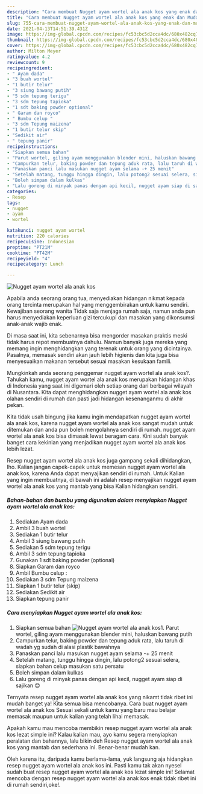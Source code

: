 ```yaml
---
description: "Cara membuat Nugget ayam wortel ala anak kos yang enak dan Mudah Dibuat"
title: "Cara membuat Nugget ayam wortel ala anak kos yang enak dan Mudah Dibuat"
slug: 755-cara-membuat-nugget-ayam-wortel-ala-anak-kos-yang-enak-dan-mudah-dibuat
date: 2021-04-13T14:51:39.431Z
image: https://img-global.cpcdn.com/recipes/fc53cbc5d2cca4dc/680x482cq70/nugget-ayam-wortel-ala-anak-kos-foto-resep-utama.jpg
thumbnail: https://img-global.cpcdn.com/recipes/fc53cbc5d2cca4dc/680x482cq70/nugget-ayam-wortel-ala-anak-kos-foto-resep-utama.jpg
cover: https://img-global.cpcdn.com/recipes/fc53cbc5d2cca4dc/680x482cq70/nugget-ayam-wortel-ala-anak-kos-foto-resep-utama.jpg
author: Milton Meyer
ratingvalue: 4.2
reviewcount: 9
recipeingredient:
- " Ayam dada"
- "3 buah wortel"
- "1 butir telur"
- "3 siung bawang putih"
- "5 sdm tepung terigu"
- "3 sdm tepung tapioka"
- "1 sdt baking powder optional"
- " Garam dan royco"
- " Bumbu celup "
- "3 sdm Tepung maizena"
- "1 butir telur skip"
- "Sedikit air"
- " tepung panir"
recipeinstructions:
- "Siapkan semua bahan"
- "Parut wortel, giling ayam menggunakan blender mini, haluskan bawang putih"
- "Campurkan telur, baking powder dan tepung aduk rata, lalu taruh di wadah yg sudah di alasi plastik bawahnya"
- "Panaskan panci lalu masukan nugget ayam selama -+ 25 menit"
- "Setelah matang, tunggu hingga dingin, lalu potong2 sesuai selera, siapkan bahan celup masukan satu persatu"
- "Boleh simpan dalam kulkas"
- "Lalu goreng di minyak panas dengan api kecil, nugget ayam siap di sajikan 😊"
categories:
- Resep
tags:
- nugget
- ayam
- wortel

katakunci: nugget ayam wortel 
nutrition: 220 calories
recipecuisine: Indonesian
preptime: "PT21M"
cooktime: "PT42M"
recipeyield: "4"
recipecategory: Lunch

---
```



![Nugget ayam wortel ala anak kos](https://img-global.cpcdn.com/recipes/fc53cbc5d2cca4dc/680x482cq70/nugget-ayam-wortel-ala-anak-kos-foto-resep-utama.jpg)

Apabila anda seorang orang tua, menyediakan hidangan nikmat kepada orang tercinta merupakan hal yang menggembirakan untuk kamu sendiri. Kewajiban seorang  wanita Tidak saja menjaga rumah saja, namun anda pun harus menyediakan keperluan gizi tercukupi dan masakan yang dikonsumsi anak-anak wajib enak.

Di masa  saat ini, kita sebenarnya bisa mengorder masakan praktis meski tidak harus repot membuatnya dahulu. Namun banyak juga mereka yang memang ingin menghidangkan yang terenak untuk orang yang dicintainya. Pasalnya, memasak sendiri akan jauh lebih higienis dan kita juga bisa menyesuaikan makanan tersebut sesuai masakan kesukaan famili. 



Mungkinkah anda seorang penggemar nugget ayam wortel ala anak kos?. Tahukah kamu, nugget ayam wortel ala anak kos merupakan hidangan khas di Indonesia yang saat ini digemari oleh setiap orang dari berbagai wilayah di Nusantara. Kita dapat menghidangkan nugget ayam wortel ala anak kos olahan sendiri di rumah dan pasti jadi hidangan kesenanganmu di akhir pekan.

Kita tidak usah bingung jika kamu ingin mendapatkan nugget ayam wortel ala anak kos, karena nugget ayam wortel ala anak kos sangat mudah untuk ditemukan dan anda pun boleh mengolahnya sendiri di rumah. nugget ayam wortel ala anak kos bisa dimasak lewat beragam cara. Kini sudah banyak banget cara kekinian yang menjadikan nugget ayam wortel ala anak kos lebih lezat.

Resep nugget ayam wortel ala anak kos juga gampang sekali dihidangkan, lho. Kalian jangan capek-capek untuk memesan nugget ayam wortel ala anak kos, karena Anda dapat menyajikan sendiri di rumah. Untuk Kalian yang ingin membuatnya, di bawah ini adalah resep menyajikan nugget ayam wortel ala anak kos yang mantab yang bisa Kalian hidangkan sendiri.

<!--inarticleads1-->

##### Bahan-bahan dan bumbu yang digunakan dalam menyiapkan Nugget ayam wortel ala anak kos:

1. Sediakan  Ayam dada
1. Ambil 3 buah wortel
1. Sediakan 1 butir telur
1. Ambil 3 siung bawang putih
1. Sediakan 5 sdm tepung terigu
1. Ambil 3 sdm tepung tapioka
1. Gunakan 1 sdt baking powder (optional)
1. Siapkan  Garam dan royco
1. Ambil  Bumbu celup :
1. Sediakan 3 sdm Tepung maizena
1. Siapkan 1 butir telur (skip)
1. Sediakan Sedikit air
1. Siapkan  tepung panir




<!--inarticleads2-->

##### Cara menyiapkan Nugget ayam wortel ala anak kos:

1. Siapkan semua bahan
<img src="https://img-global.cpcdn.com/steps/5c9ef95233417b4c/160x128cq70/nugget-ayam-wortel-ala-anak-kos-langkah-memasak-1-foto.jpg" alt="Nugget ayam wortel ala anak kos">1. Parut wortel, giling ayam menggunakan blender mini, haluskan bawang putih
1. Campurkan telur, baking powder dan tepung aduk rata, lalu taruh di wadah yg sudah di alasi plastik bawahnya
1. Panaskan panci lalu masukan nugget ayam selama -+ 25 menit
1. Setelah matang, tunggu hingga dingin, lalu potong2 sesuai selera, siapkan bahan celup masukan satu persatu
1. Boleh simpan dalam kulkas
1. Lalu goreng di minyak panas dengan api kecil, nugget ayam siap di sajikan 😊




Ternyata resep nugget ayam wortel ala anak kos yang nikamt tidak ribet ini mudah banget ya! Kita semua bisa mencobanya. Cara buat nugget ayam wortel ala anak kos Sesuai sekali untuk kamu yang baru mau belajar memasak maupun untuk kalian yang telah lihai memasak.

Apakah kamu mau mencoba membikin resep nugget ayam wortel ala anak kos lezat simple ini? Kalau kalian mau, ayo kamu segera menyiapkan peralatan dan bahannya, lalu bikin deh Resep nugget ayam wortel ala anak kos yang mantab dan sederhana ini. Benar-benar mudah kan. 

Oleh karena itu, daripada kamu berlama-lama, yuk langsung aja hidangkan resep nugget ayam wortel ala anak kos ini. Pasti kamu tak akan nyesel sudah buat resep nugget ayam wortel ala anak kos lezat simple ini! Selamat mencoba dengan resep nugget ayam wortel ala anak kos enak tidak ribet ini di rumah sendiri,oke!.

